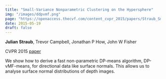 ```yaml
---
title: "Small-Variance Nonparametric Clustering on the Hypersphere"
img: "/images/ddpvmf.png"
page: "https://openaccess.thecvf.com/content_cvpr_2015/papers/Straub_Small-Variance_Nonparametric_Clustering_2015_CVPR_paper.pdf"
date: 2015-05-19
draft: false
---
```

**Julian Straub**, Trevor Campbell, Jonathan P How, John W Fisher

CVPR 2015
[paper](https://openaccess.thecvf.com/content_cvpr_2015/papers/Straub_Small-Variance_Nonparametric_Clustering_2015_CVPR_paper.pdf)

We show how to derive a fast non-parametric DP-means algorithm, DP-vMF-means, for directional data like surface normals. This allows us to analyse surface normal distributions of depth images.




